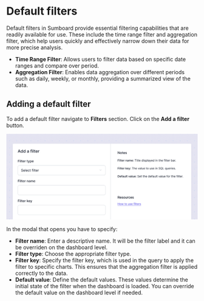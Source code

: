 # Default filters
Default filters in Sumboard provide essential filtering capabilities that are readily available for use. These include the time range filter and aggregation filter, which help users quickly and effectively narrow down their data for more precise analysis.

* **Time Range Filter**: Allows users to filter data based on specific date ranges and compare over period.
* **Aggregation Filter**: Enables data aggregation over different periods such as daily, weekly, or monthly, providing a summarized view of the data.

## Adding a default filter
To add a default filter navigate to **Filters** section. Click on the **Add a filter** button.

![Add a default filter](add_filter.jpg)

In the modal that opens you have to specify:
* **Filter name**: Enter a descriptive name. It will be the filter label and it can be overriden on the dashboard level.
* **Filter type**: Choose the appropriate filter type.
* **Filter key**: Specify the filter key, which is used in the query to apply the filter to specific charts. This ensures that the aggregation filter is applied correctly to the data.
* **Default value**: Define the default values. These values determine the initial state of the filter when the dashboard is loaded. You can override the default value on the dashboard level if needed.